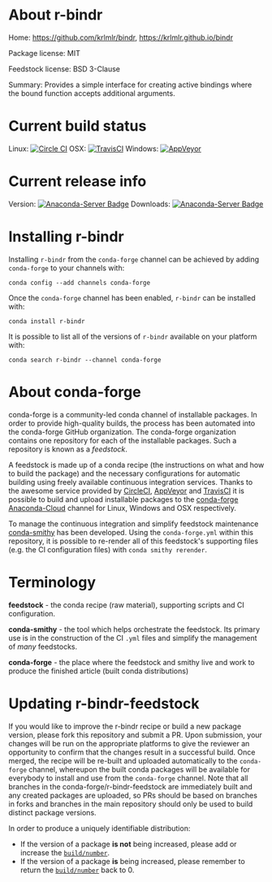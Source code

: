 About r-bindr
=============

Home: https://github.com/krlmlr/bindr, https://krlmlr.github.io/bindr

Package license: MIT

Feedstock license: BSD 3-Clause

Summary: Provides a simple interface for creating active bindings where the bound function accepts additional arguments.



Current build status
====================

Linux: [![Circle CI](https://circleci.com/gh/conda-forge/r-bindr-feedstock.svg?style=shield)](https://circleci.com/gh/conda-forge/r-bindr-feedstock)
OSX: [![TravisCI](https://travis-ci.org/conda-forge/r-bindr-feedstock.svg?branch=master)](https://travis-ci.org/conda-forge/r-bindr-feedstock)
Windows: [![AppVeyor](https://ci.appveyor.com/api/projects/status/github/conda-forge/r-bindr-feedstock?svg=True)](https://ci.appveyor.com/project/conda-forge/r-bindr-feedstock/branch/master)

Current release info
====================
Version: [![Anaconda-Server Badge](https://anaconda.org/conda-forge/r-bindr/badges/version.svg)](https://anaconda.org/conda-forge/r-bindr)
Downloads: [![Anaconda-Server Badge](https://anaconda.org/conda-forge/r-bindr/badges/downloads.svg)](https://anaconda.org/conda-forge/r-bindr)

Installing r-bindr
==================

Installing `r-bindr` from the `conda-forge` channel can be achieved by adding `conda-forge` to your channels with:

```
conda config --add channels conda-forge
```

Once the `conda-forge` channel has been enabled, `r-bindr` can be installed with:

```
conda install r-bindr
```

It is possible to list all of the versions of `r-bindr` available on your platform with:

```
conda search r-bindr --channel conda-forge
```


About conda-forge
=================

conda-forge is a community-led conda channel of installable packages.
In order to provide high-quality builds, the process has been automated into the
conda-forge GitHub organization. The conda-forge organization contains one repository
for each of the installable packages. Such a repository is known as a *feedstock*.

A feedstock is made up of a conda recipe (the instructions on what and how to build
the package) and the necessary configurations for automatic building using freely
available continuous integration services. Thanks to the awesome service provided by
[CircleCI](https://circleci.com/), [AppVeyor](http://www.appveyor.com/)
and [TravisCI](https://travis-ci.org/) it is possible to build and upload installable
packages to the [conda-forge](https://anaconda.org/conda-forge)
[Anaconda-Cloud](http://docs.anaconda.org/) channel for Linux, Windows and OSX respectively.

To manage the continuous integration and simplify feedstock maintenance
[conda-smithy](http://github.com/conda-forge/conda-smithy) has been developed.
Using the ``conda-forge.yml`` within this repository, it is possible to re-render all of
this feedstock's supporting files (e.g. the CI configuration files) with ``conda smithy rerender``.


Terminology
===========

**feedstock** - the conda recipe (raw material), supporting scripts and CI configuration.

**conda-smithy** - the tool which helps orchestrate the feedstock.
                   Its primary use is in the construction of the CI ``.yml`` files
                   and simplify the management of *many* feedstocks.

**conda-forge** - the place where the feedstock and smithy live and work to
                  produce the finished article (built conda distributions)


Updating r-bindr-feedstock
==========================

If you would like to improve the r-bindr recipe or build a new
package version, please fork this repository and submit a PR. Upon submission,
your changes will be run on the appropriate platforms to give the reviewer an
opportunity to confirm that the changes result in a successful build. Once
merged, the recipe will be re-built and uploaded automatically to the
`conda-forge` channel, whereupon the built conda packages will be available for
everybody to install and use from the `conda-forge` channel.
Note that all branches in the conda-forge/r-bindr-feedstock are
immediately built and any created packages are uploaded, so PRs should be based
on branches in forks and branches in the main repository should only be used to
build distinct package versions.

In order to produce a uniquely identifiable distribution:
 * If the version of a package **is not** being increased, please add or increase
   the [``build/number``](http://conda.pydata.org/docs/building/meta-yaml.html#build-number-and-string).
 * If the version of a package **is** being increased, please remember to return
   the [``build/number``](http://conda.pydata.org/docs/building/meta-yaml.html#build-number-and-string)
   back to 0.
